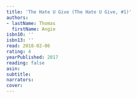 ```yaml
---
title: 'The Hate U Give (The Hate U Give, #1)'
authors:
- lastName: Thomas
  firstName: Angie
isbn10: ''
isbn13: ''
read: 2018-02-06
rating: 4
yearPublished: 2017
reading: false
asin:
subtitle:
narrators:
cover:
---
```

